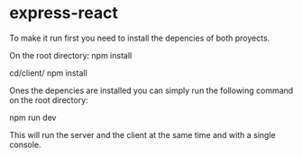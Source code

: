 # express-react

To make it run first you need to install the depencies of both proyects.

On the root directory:
npm install

cd/client/
npm install

Ones the depencies are installed you can simply run the following command on the root directory:

npm run dev

This will run the server and the client at the same time and with a single console.
